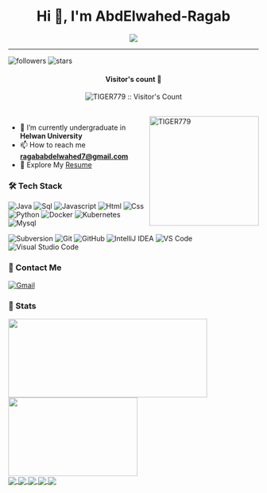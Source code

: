 <h1 align="center">Hi 👋, I'm AbdElwahed-Ragab</h1>
<p align="center">
  <a href="https://github.com/DenverCoder1/readme-typing-svg"><img src="https://readme-typing-svg.herokuapp.com?font=Time+New+Roman&color=blue&size=25&center=true&vCenter=true&width=600&height=100&lines=A+passionate+backend+developer(.NET);++;Computer+Science+Student.;"></a>
</p>

---

![followers](https://img.shields.io/github/followers/TIGER779?style=social)
![stars](https://img.shields.io/github/stars/TIGER779?style=social)

<h4 align="center">Visitor's count 👀</h4>
<p align="center"><img src="https://profile-counter.glitch.me/{TIGER779}/count.svg" alt="TIGER779 :: Visitor's Count" /></p>
<br/>
<img align="right" height="220px" src="https://blog.TIGER779.com/logo/imyuebaix.gif" alt="TIGER779" />

- 🌱 I’m currently undergraduate in **Helwan University**
- 📫 How to reach me **ragababdelwahed7@gmail.com**
- 📄 Explore My [Resume](https://drive.google.com/file/d/11lqABR1typyBrxIVP-mBfAZEyVcVBZON/view?usp=drive_link)
### 🛠 Tech Stack

![Java](http://img.shields.io/badge/-Java-e8892f?style=flat-square&logo=java&logoColor=white)
![Sql](http://img.shields.io/badge/-Sql-00758f?style=flat-square&logo=Mysql&logoColor=white)
![Javascript](http://img.shields.io/badge/-Javascript-fcd400?style=flat-square&logo=javascript&logoColor=black)
![Html](http://img.shields.io/badge/-Html-e24c27?style=flat-square&logo=html5&logoColor=white)
![Css](http://img.shields.io/badge/-Css-2a65f1?style=flat-square&logo=css3&logoColor=white)
![Python](http://img.shields.io/badge/-Python-346e9e?style=flat-square&logo=python&logoColor=white)
![Docker](http://img.shields.io/badge/-Docker-3596ed?style=flat-square&logo=docker&logoColor=white)
![Kubernetes](http://img.shields.io/badge/-Kubernetes-326de6?style=flat-square&logo=kubernetes&logoColor=white)
![Mysql](http://img.shields.io/badge/-Mysql-white?style=flat-square&logo=mysql)


![Subversion](http://img.shields.io/badge/-Subversion-white?style=flat-square&logo=subversion)
![Git](http://img.shields.io/badge/-Git-white?style=flat-square&logo=git)
![GitHub](https://img.shields.io/badge/github-%23121011.svg?style=for-the-badge&logo=github&logoColor=white)
![IntelliJ IDEA](http://img.shields.io/badge/-IntelliJ%20IDEA-black?style=flat-square&logo=intellijidea&logoColor=white)
![VS Code](http://img.shields.io/badge/-VS%20Code-black?style=flat-square&logo=visualstudiocode&logoColor=3aa7f2)
![Visual Studio Code](https://img.shields.io/badge/Visual%20Studio%20Code-0078d7.svg?style=for-the-badge&logo=visual-studio-code&logoColor=white)


### 💬 Contact Me

[![Gmail](https://img.shields.io/badge/-ragababdelwahed7@gmail.com-c14438?style=for-the-badge&logo=Gmail&logoColor=white)](mailto:ragababdelwahed7@gmail.com)

### 🚦 Stats

<div>
  <span><img align="center" width="400px" height="158px" src="https://github-readme-stats.vercel.app/api?username=TIGER779&theme=highcontrast&show_icons=true" /></span>
  <span><img align="center" width="260px" height="158px" src="https://github-readme-stats.vercel.app/api/top-langs/?username=TIGER779&theme=highcontrast&layout=compact&langs_count=10" /></span>
</div>
<div>
  <a href="https://github.com/TIGER779/FileDownloader-Parallerl-Processing">
    <img align="center" src="https://github-readme-stats.vercel.app/api/pin/?username=TIGER779&theme=highcontrast&repo=FileDownloader-Parallerl-Processing" />
  </a>
    <a href="https://github.com/TIGER779/3D-Game-Grahpics">
    <img align="center" src="https://github-readme-stats.vercel.app/api/pin/?username=TIGER779&theme=highcontrast&repo=3D-Game-Grahpics" />
  </a>
  <a href="https://github.com/TIGER779/Knight-s-Tour-Solver-with-Genetic-Algorithms-Repair-Heuristics-and-Backtracking">
    <img align="center" src="https://github-readme-stats.vercel.app/api/pin/?username=TIGER779&theme=highcontrast&repo=Knight-s-Tour-Solver-with-Genetic-Algorithms-Repair-Heuristics-and-Backtracking" />
  </a>
  <a href="https://github.com/TIGER779/luya">
    <img align="center" src="https://github-readme-stats.vercel.app/api/pin/?username=TIGER779&theme=highcontrast&repo=luya" />
  </a>
    <a href="https://github.com/TIGER779/nvwa">
    <img align="center" src="https://github-readme-stats.vercel.app/api/pin/?username=TIGER779&theme=highcontrast&repo=nvwa" />
  </a>
</div>

